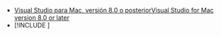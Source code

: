 * [<span data-ttu-id="28842-101">Visual Studio para Mac, versión 8.0 o posterior</span><span class="sxs-lookup"><span data-stu-id="28842-101">Visual Studio for Mac version 8.0 or later</span></span>](https://visualstudio.microsoft.com/vs/mac/)
* [!INCLUDE [](~/includes/3.0-SDK.md)]

